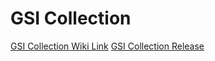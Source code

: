 # GSI Collection

[GSI Collection Wiki Link](https://github.com/lelenext/GSI-Collection/wiki/GSI-Collection)
[GSI Collection Release](https://github.com/lelenext/GSI-Collection/releases)
